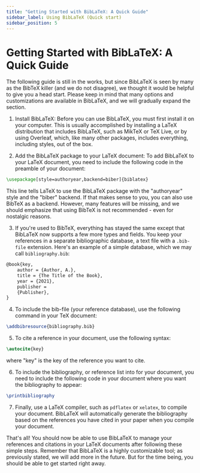 ```yaml
---
title: "Getting Started with BibLaTeX: A Quick Guide"
sidebar_label: Using BibLaTeX (Quick start)
sidebar_position: 5
---
```


# Getting Started with BibLaTeX: A Quick Guide

The following guide is still in the works, but since BibLaTeX is seen by many as the BibTeX killer (and we do not disagree), we thought it would be helpful to give you a head start. Please keep in mind that many options and customizations are available in BibLaTeX, and we will gradually expand the section.

1.  Install BibLaTeX: Before you can use BibLaTeX, you must first install it on your computer. This is usually accomplished by installing a LaTeX distribution that includes BibLaTeX, such as MikTeX or TeX Live, or by using Overleaf, which, like many other packages, includes everything, including styles, out of the box. 
    
2.  Add the BibLaTeX package to your LaTeX document: To add BibLaTeX to your LaTeX document, you need to include the following code in the preamble of your document:
    

```latex
\usepackage[style=authoryear,backend=biber]{biblatex}
```

This line tells LaTeX to use the BibLaTeX package with the "authoryear" style and the "biber" backend. If that makes sense to you, you can also use BibTeX as a backend. However, many features will be missing, and we should emphasize that using BibTeX is not recommended - even for nostalgic reasons. 

3. If you're used to BibTeX, everything has stayed the same except that BibLaTeX now supports a few more types and fields. You keep your references in a separate bibliographic database, a text file with a `.bib-file` extension. Here's an example of a simple database, which we may call `bibliography.bib`: 

```latex
@book{key,   
	author = {Author, A.},   
	title = {The Title of the Book},   
	year = {2021},   
	publisher = 
	{Publisher}, 
}
```


4.  To include the bib-file (your reference database), use the following command in your TeX document: 

```latex
\addbibresource{bibliography.bib}
```


5.  To cite a reference in your document, use the following syntax:

```latex
\autocite{key}
```

where "key" is the key of the reference you want to cite.

6.  To include the bibliography, or reference list into for your document, you need to include the following code in your document where you want the bibliography to appear:


```latex
\printbibliography
```

7.  Finally, use a LaTeX compiler, such as `pdflatex` or `xelatex`, to compile your document. BibLaTeX will automatically generate the bibliography based on the references you have cited in your paper when you compile your document.

That's all! You should now be able to use BibLaTeX to manage your references and citations in your LaTeX documents after following these simple steps. Remember that BibLaTeX is a highly customizable tool; as previously stated, we will add more in the future. But for the time being, you should be able to get started right away.